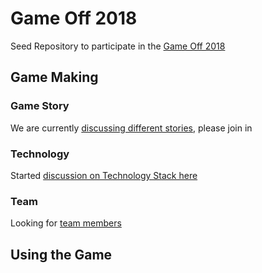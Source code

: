 # Game Off 2018
Seed Repository to participate in the [Game Off 2018](https://itch.io/jam/game-off-2018)

## Game Making 
### Game Story
We are currently [discussing different stories](https://github.com/aawadall/Game-Off-2018/issues/2), please join in

### Technology
Started [discussion on Technology Stack here](https://github.com/aawadall/Game-Off-2018/issues/3)

### Team 
Looking for [team members](https://github.com/aawadall/Game-Off-2018/issues/1)

## Using the Game

